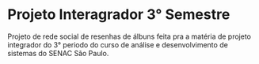 # Projeto Interagrador 3° Semestre

Projeto de rede social de resenhas de álbuns feita pra a matéria de projeto integrador do 3° periodo do curso de análise e desenvolvimento de sistemas do SENAC São Paulo.